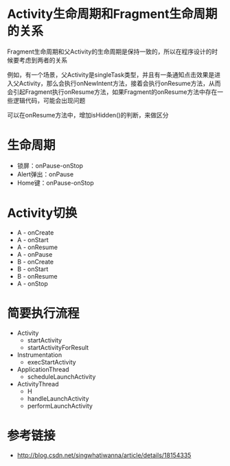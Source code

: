 # Activity生命周期和Fragment生命周期的关系

Fragment生命周期和父Activity的生命周期是保持一致的，所以在程序设计的时候要考虑到两者的关系

例如，有一个场景，父Activity是singleTask类型，并且有一条通知点击效果是进入父Activity，那么会执行onNewIntent方法，接着会执行onResume方法，从而会引起Fragment执行onResume方法，如果Fragment的onResume方法中存在一些逻辑代码，可能会出现问题

可以在onResume方法中，增加isHidden()的判断，来做区分

# 生命周期

- 锁屏：onPause-onStop
- Alert弹出：onPause
- Home键：onPause-onStop

# Activity切换

- A - onCreate
- A - onStart
- A - onResume
- A - onPause
- B - onCreate
- B - onStart
- B - onResume
- A - onStop

# 简要执行流程

- Activity 
	- startActivity
	- startActivityForResult
- Instrumentation
	- execStartActivity
- ApplicationThread
	- scheduleLaunchActivity 
- ActivityThread
	- H
	- handleLaunchActivity
	- performLaunchActivity 

# 参考链接

- http://blog.csdn.net/singwhatiwanna/article/details/18154335